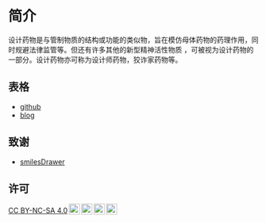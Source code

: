 # 简介

设计药物是与管制物质的结构或功能的类似物，旨在模仿母体药物的药理作用，同时规避法律监管等。但还有许多其他的新型精神活性物质 ，可被视为设计药物的一部分。设计药物亦可称为设计师药物，狡诈家药物等。

## 表格

* [github](docs/designdrugs.md)
* <a href="https://benzyl-titanium.pages.dev/posts/drug/designdrugs/" target="_blank">blog</a>

## 致谢

* [smilesDrawer](https://github.com/biantailab/smilesDrawer)

## 许可

<p xmlns:cc="http://creativecommons.org/ns#" ><a href="https://creativecommons.org/licenses/by-nc-sa/4.0/?ref=chooser-v1" target="_blank" rel="license noopener noreferrer" style="display:inline-block;">CC BY-NC-SA 4.0<img style="height:22px!important;margin-left:3px;vertical-align:text-bottom;" src="https://mirrors.creativecommons.org/presskit/icons/cc.svg?ref=chooser-v1" alt=""><img style="height:22px!important;margin-left:3px;vertical-align:text-bottom;" src="https://mirrors.creativecommons.org/presskit/icons/by.svg?ref=chooser-v1" alt=""><img style="height:22px!important;margin-left:3px;vertical-align:text-bottom;" src="https://mirrors.creativecommons.org/presskit/icons/nc.svg?ref=chooser-v1" alt=""><img style="height:22px!important;margin-left:3px;vertical-align:text-bottom;" src="https://mirrors.creativecommons.org/presskit/icons/sa.svg?ref=chooser-v1" alt=""></a></p>
